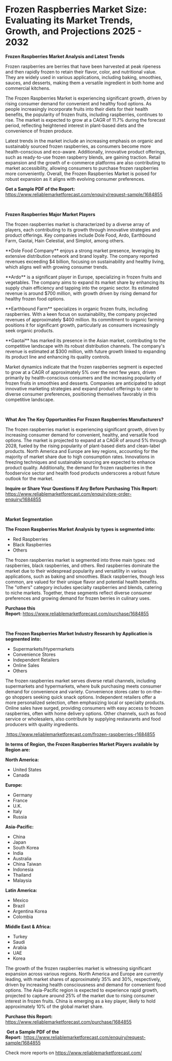 <p><h1>Frozen Raspberries Market Size: Evaluating its Market Trends, Growth, and Projections 2025 - 2032</h1></p><p><strong>Frozen Raspberries Market Analysis and Latest Trends</strong></p>
<p><p>Frozen raspberries are berries that have been harvested at peak ripeness and then rapidly frozen to retain their flavor, color, and nutritional value. They are widely used in various applications, including baking, smoothies, sauces, and desserts, making them a versatile ingredient in both home and commercial kitchens.</p><p>The Frozen Raspberries Market is experiencing significant growth, driven by rising consumer demand for convenient and healthy food options. As people increasingly incorporate fruits into their diets for their health benefits, the popularity of frozen fruits, including raspberries, continues to rise. The market is expected to grow at a CAGR of 11.7% during the forecast period, reflecting heightened interest in plant-based diets and the convenience of frozen produce.</p><p>Latest trends in the market include an increasing emphasis on organic and sustainably sourced frozen raspberries, as consumers become more health-conscious and eco-aware. Additionally, innovative product offerings, such as ready-to-use frozen raspberry blends, are gaining traction. Retail expansion and the growth of e-commerce platforms are also contributing to market accessibility, allowing consumers to purchase frozen raspberries more conveniently. Overall, the Frozen Raspberries Market is poised for robust expansion as it aligns with evolving consumer preferences.</p></p>
<p><strong>Get a Sample PDF of the Report:&nbsp;</strong> <a href="https://www.reliablemarketforecast.com/enquiry/request-sample/1684855?utm_campaign=2754&utm_medium=2&utm_source=Github&utm_content=ia&utm_term=07042025&utm_id=frozen-raspberries">https://www.reliablemarketforecast.com/enquiry/request-sample/1684855</a></p>
<p>&nbsp;</p>
<p><strong>Frozen Raspberries Major Market Players</strong></p>
<p><p>The frozen raspberries market is characterized by a diverse array of players, each contributing to its growth through innovative strategies and product offerings. Key companies include Dole Food, Ardo, Earthbound Farm, Gaotai, Hain Celestial, and Simplot, among others.</p><p>**Dole Food Company** enjoys a strong market presence, leveraging its extensive distribution network and brand loyalty. The company reported revenues exceeding $4 billion, focusing on sustainability and healthy living, which aligns well with growing consumer trends.</p><p>**Ardo** is a significant player in Europe, specializing in frozen fruits and vegetables. The company aims to expand its market share by enhancing its supply chain efficiency and tapping into the organic sector. Its estimated revenue is around $700 million, with growth driven by rising demand for healthy frozen food options.</p><p>**Earthbound Farm** specializes in organic frozen fruits, including raspberries. With a keen focus on sustainability, the company projected revenues of approximately $400 million. Its commitment to organic farming positions it for significant growth, particularly as consumers increasingly seek organic products.</p><p>**Gaotai** has marked its presence in the Asian market, contributing to the competitive landscape with its robust distribution channels. The company's revenue is estimated at $300 million, with future growth linked to expanding its product line and enhancing its quality controls.</p><p>Market dynamics indicate that the frozen raspberries segment is expected to grow at a CAGR of approximately 5% over the next few years, driven primarily by health-conscious consumers and the increasing popularity of frozen fruits in smoothies and desserts. Companies are anticipated to adopt innovative marketing strategies and expand product offerings to cater to diverse consumer preferences, positioning themselves favorably in this competitive landscape.</p></p>
<p>&nbsp;</p>
<p><strong>What Are The Key Opportunities For Frozen Raspberries Manufacturers?</strong></p>
<p><p>The frozen raspberries market is experiencing significant growth, driven by increasing consumer demand for convenient, healthy, and versatile food options. The market is projected to expand at a CAGR of around 5% through 2028, fueled by the rising popularity of plant-based diets and clean-label products. North America and Europe are key regions, accounting for the majority of market share due to high consumption rates. Innovations in freezing techniques and sustainable sourcing are expected to enhance product quality. Additionally, the demand for frozen raspberries in the foodservice sector and health food products underscores a robust future outlook for the market.</p></p>
<p><strong>Inquire or Share Your Questions If Any Before Purchasing This Report:</strong> <a href="https://www.reliablemarketforecast.com/enquiry/pre-order-enquiry/1684855?utm_campaign=2754&utm_medium=2&utm_source=Github&utm_content=ia&utm_term=07042025&utm_id=frozen-raspberries">https://www.reliablemarketforecast.com/enquiry/pre-order-enquiry/1684855</a></p>
<p>&nbsp;</p>
<p><strong>Market Segmentation</strong></p>
<p><strong>The Frozen Raspberries Market Analysis by types is segmented into:</strong></p>
<p><ul><li>Red Raspberries</li><li>Black Raspberries</li><li>Others</li></ul></p>
<p><p>The frozen raspberries market is segmented into three main types: red raspberries, black raspberries, and others. Red raspberries dominate the market due to their widespread popularity and versatility in various applications, such as baking and smoothies. Black raspberries, though less common, are valued for their unique flavor and potential health benefits. The "others" category includes specialty raspberries and blends, catering to niche markets. Together, these segments reflect diverse consumer preferences and growing demand for frozen berries in culinary uses.</p></p>
<p><strong>Purchase this Report:&nbsp;</strong><a href="https://www.reliablemarketforecast.com/purchase/1684855?utm_campaign=2754&utm_medium=2&utm_source=Github&utm_content=ia&utm_term=07042025&utm_id=frozen-raspberries">https://www.reliablemarketforecast.com/purchase/1684855</a></p>
<p>&nbsp;</p>
<p><strong>The Frozen Raspberries Market Industry Research by Application is segmented into:</strong></p>
<p><ul><li>Supermarkets/Hypermarkets</li><li>Convenience Stores</li><li>Independent Retailers</li><li>Online Sales</li><li>Others</li></ul></p>
<p><p>The frozen raspberries market serves diverse retail channels, including supermarkets and hypermarkets, where bulk purchasing meets consumer demand for convenience and variety. Convenience stores cater to on-the-go shoppers seeking quick snack options. Independent retailers offer a more personalized selection, often emphasizing local or specialty products. Online sales have surged, providing consumers with easy access to frozen raspberries, often with home delivery options. Other channels, such as food service or wholesalers, also contribute by supplying restaurants and food producers with quality ingredients.</p></p>
<p><a href="https://www.reliablemarketforecast.com/frozen-raspberries-r1684855?utm_campaign=2754&utm_medium=2&utm_source=Github&utm_content=ia&utm_term=07042025&utm_id=frozen-raspberries">&nbsp;https://www.reliablemarketforecast.com/frozen-raspberries-r1684855</a></p>
<p><strong>In terms of Region, the Frozen Raspberries Market Players available by Region are:</strong></p>
<p>
    <p> <strong> North America: </strong>
        <ul>
            <li>United States</li>
            <li>Canada</li>
        </ul>
        </p> 
    <p> <strong> Europe: </strong>
        <ul>
            <li>Germany</li>
            <li>France</li>
            <li>U.K.</li>
            <li>Italy</li>
            <li>Russia</li>
        </ul>
        </p> 
    <p> <strong> Asia-Pacific: </strong>
        <ul>
            <li>China</li>
            <li>Japan</li>
            <li>South Korea</li>
            <li>India</li>
            <li>Australia</li>
            <li>China Taiwan</li>
            <li>Indonesia</li>
            <li>Thailand</li>
            <li>Malaysia</li>
        </ul>
        </p> 
    <p> <strong> Latin America: </strong>
        <ul>
            <li>Mexico</li>
            <li>Brazil</li>
            <li>Argentina Korea</li>
            <li>Colombia</li>
        </ul>
        </p> 
    <p> <strong> Middle East & Africa: </strong>
        <ul>
            <li>Turkey</li>
            <li>Saudi</li>
            <li>Arabia</li>
            <li>UAE</li>
            <li>Korea</li>
        </ul>
    </p>
    </p>
<p><p>The growth of the frozen raspberries market is witnessing significant expansion across various regions. North America and Europe are currently leading, with market shares of approximately 35% and 30%, respectively, driven by increasing health consciousness and demand for convenient food options. The Asia-Pacific region is expected to experience rapid growth, projected to capture around 25% of the market due to rising consumer interest in frozen fruits. China is emerging as a key player, likely to hold approximately 10% of the global market share.</p></p>
<p><strong>Purchase this Report: </strong><a href="https://www.reliablemarketforecast.com/purchase/1684855?utm_campaign=2754&utm_medium=2&utm_source=Github&utm_content=ia&utm_term=07042025&utm_id=frozen-raspberries">https://www.reliablemarketforecast.com/purchase/1684855</a></p>
<p>&nbsp;<strong>Get a Sample PDF of the Report:&nbsp;&nbsp;</strong><a href="https://www.reliablemarketforecast.com/enquiry/request-sample/1684855?utm_campaign=2754&utm_medium=2&utm_source=Github&utm_content=ia&utm_term=07042025&utm_id=frozen-raspberries">https://www.reliablemarketforecast.com/enquiry/request-sample/1684855</a></p>
<p><strong></strong></p>
<p>Check more reports on <a href="https://www.reliablemarketforecast.com/?utm_campaign=2754&utm_medium=2&utm_source=Github&utm_content=ia&utm_term=07042025&utm_id=frozen-raspberries">https://www.reliablemarketforecast.com/</a></p>